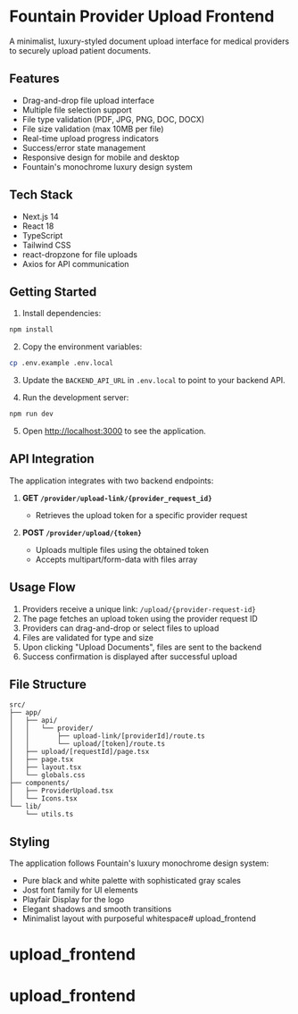 # Fountain Provider Upload Frontend

A minimalist, luxury-styled document upload interface for medical providers to securely upload patient documents.

## Features

- Drag-and-drop file upload interface
- Multiple file selection support
- File type validation (PDF, JPG, PNG, DOC, DOCX)
- File size validation (max 10MB per file)
- Real-time upload progress indicators
- Success/error state management
- Responsive design for mobile and desktop
- Fountain's monochrome luxury design system

## Tech Stack

- Next.js 14
- React 18
- TypeScript
- Tailwind CSS
- react-dropzone for file uploads
- Axios for API communication

## Getting Started

1. Install dependencies:
```bash
npm install
```

2. Copy the environment variables:
```bash
cp .env.example .env.local
```

3. Update the `BACKEND_API_URL` in `.env.local` to point to your backend API.

4. Run the development server:
```bash
npm run dev
```

5. Open [http://localhost:3000](http://localhost:3000) to see the application.

## API Integration

The application integrates with two backend endpoints:

1. **GET `/provider/upload-link/{provider_request_id}`**
   - Retrieves the upload token for a specific provider request

2. **POST `/provider/upload/{token}`**
   - Uploads multiple files using the obtained token
   - Accepts multipart/form-data with files array

## Usage Flow

1. Providers receive a unique link: `/upload/{provider-request-id}`
2. The page fetches an upload token using the provider request ID
3. Providers can drag-and-drop or select files to upload
4. Files are validated for type and size
5. Upon clicking "Upload Documents", files are sent to the backend
6. Success confirmation is displayed after successful upload

## File Structure

```
src/
├── app/
│   ├── api/
│   │   └── provider/
│   │       ├── upload-link/[providerId]/route.ts
│   │       └── upload/[token]/route.ts
│   ├── upload/[requestId]/page.tsx
│   ├── page.tsx
│   ├── layout.tsx
│   └── globals.css
├── components/
│   ├── ProviderUpload.tsx
│   └── Icons.tsx
└── lib/
    └── utils.ts
```

## Styling

The application follows Fountain's luxury monochrome design system:
- Pure black and white palette with sophisticated gray scales
- Jost font family for UI elements
- Playfair Display for the logo
- Elegant shadows and smooth transitions
- Minimalist layout with purposeful whitespace# upload_frontend
# upload_frontend
# upload_frontend
